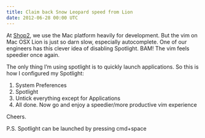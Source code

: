 ```yaml
---
title: Claim back Snow Leopard speed from Lion
date: 2012-06-28 00:00 UTC
---
```


At [Shop2](http://shop2.com), we use the Mac platform heavily for development. But the vim on Mac OSX Lion is just so darn slow, especially autocomplete. One of our engineers has this clever idea of disabling Spotlight. BAM! The vim feels speedier once again.

The only thing I’m using spotlight is to quickly launch applications. So this is how I configured my Spotlight:

1. System Preferences
2. Spotlight
3. Untick everything except for Applications
4. All done. Now go and enjoy a speedier/more productive vim experience

Cheers.

P.S. Spotlight can be launched by pressing cmd+space
